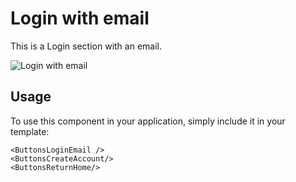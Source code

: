 # Login with email

This is a Login section with an email.

![Login with email](/LoginWithEmail.png)


## Usage

To use this component in your application, simply include it in your template:

```
<ButtonsLoginEmail />
<ButtonsCreateAccount/>
<ButtonsReturnHome/>
```